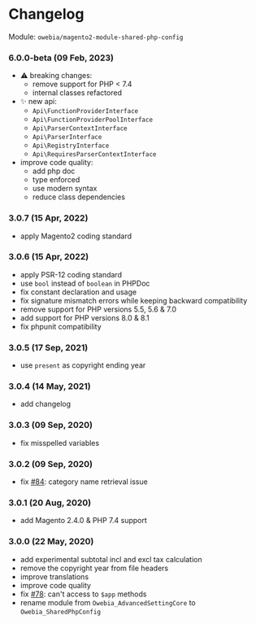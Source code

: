 
# Changelog

Module: `owebia/magento2-module-shared-php-config`

### 6.0.0-beta (09 Feb, 2023)
- ⚠️ breaking changes:
  - remove support for PHP < 7.4
  - internal classes refactored
- ✨ new api:
  - `Api\FunctionProviderInterface`
  - `Api\FunctionProviderPoolInterface`
  - `Api\ParserContextInterface`
  - `Api\ParserInterface`
  - `Api\RegistryInterface`
  - `Api\RequiresParserContextInterface`
- improve code quality:
  - add php doc
  - type enforced
  - use modern syntax
  - reduce class dependencies

### 3.0.7 (15 Apr, 2022)
- apply Magento2 coding standard

### 3.0.6 (15 Apr, 2022)
- apply PSR-12 coding standard
- use `bool` instead of `boolean` in PHPDoc
- fix constant declaration and usage
- fix signature mismatch errors while keeping backward compatibility
- remove support for PHP versions 5.5, 5.6 & 7.0
- add support for PHP versions 8.0 & 8.1
- fix phpunit compatibility

### 3.0.5 (17 Sep, 2021)
- use `present` as copyright ending year

### 3.0.4 (14 May, 2021)
- add changelog

### 3.0.3 (09 Sep, 2020)
- fix misspelled variables

### 3.0.2 (09 Sep, 2020)
- fix [#84](https://github.com/owebia/magento2-module-advanced-shipping/issues/84): category name retrieval issue

### 3.0.1 (20 Aug, 2020)
- add Magento 2.4.0 & PHP 7.4 support

### 3.0.0 (22 May, 2020)
- add experimental subtotal incl and excl tax calculation
- remove the copyright year from file headers
- improve translations
- improve code quality
- fix [#78](https://github.com/owebia/magento2-module-advanced-shipping/issues/78): can't access to `$app` methods
- rename module from `Owebia_AdvancedSettingCore` to `Owebia_SharedPhpConfig`

